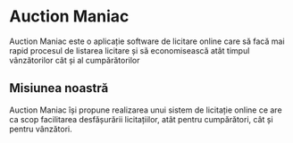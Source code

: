 # Auction Maniac

Auction Maniac este o aplicație software de licitare online care să facă mai rapid procesul de listarea licitare și să economisească atât timpul vânzătorilor cât și al cumpărătorilor

## Misiunea noastră

Auction Maniac își propune realizarea unui sistem de licitație online ce are ca scop facilitarea desfășurării licitațiilor, atât pentru cumpărători, cât și pentru vânzători.
